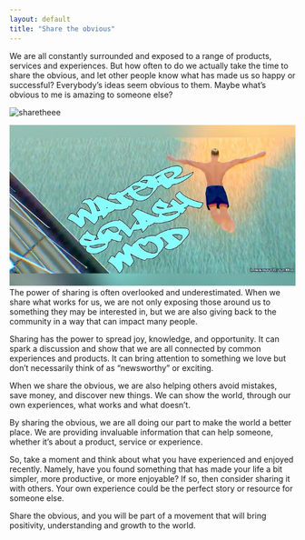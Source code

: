 ```yaml
---
layout: default
title: "Share the obvious"
---
```


We are all constantly surrounded and exposed to a range of products, services and experiences. But how often to do we actually take the time to share the obvious, and let other people know what has made us so happy or successful?
Everybody’s ideas seem obvious to them. Maybe what’s obvious to me is amazing to someone else?

![sharetheee](image/../../../images/sharethe.png)

![jumping into water hack in GTA Sand Andreas](image/../../../images/1*wU5BSgmSn4zLVre-GdHHig.png)
The power of sharing is often overlooked and underestimated. When we share what works for us, we are not only exposing those around us to something they may be interested in, but we are also giving back to the community in a way that can impact many people.

Sharing has the power to spread joy, knowledge, and opportunity. It can spark a discussion and show that we are all connected by common experiences and products. It can bring attention to something we love but don’t necessarily think of as “newsworthy” or exciting.

When we share the obvious, we are also helping others avoid mistakes, save money, and discover new things. We can show the world, through our own experiences, what works and what doesn’t.

By sharing the obvious, we are all doing our part to make the world a better place. We are providing invaluable information that can help someone, whether it’s about a product, service or experience.

So, take a moment and think about what you have experienced and enjoyed recently. Namely, have you found something that has made your life a bit simpler, more productive, or more enjoyable? If so, then consider sharing it with others. Your own experience could be the perfect story or resource for someone else.

Share the obvious, and you will be part of a movement that will bring positivity, understanding and growth to the world.
